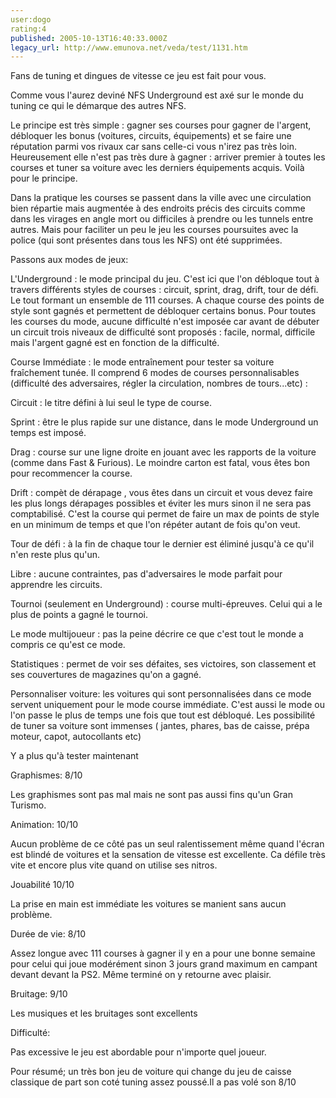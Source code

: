 ```yaml
---
user:dogo
rating:4
published: 2005-10-13T16:40:33.000Z
legacy_url: http://www.emunova.net/veda/test/1131.htm
---
```

Fans de tuning et dingues de vitesse ce jeu est fait pour vous.   

  

Comme vous l'aurez deviné NFS Underground est axé sur le monde du tuning ce qui le démarque des autres NFS.  

  

Le principe est très simple : gagner ses courses pour gagner de l'argent, débloquer les bonus (voitures, circuits, équipements) et se faire une réputation parmi vos rivaux car sans celle-ci vous n'irez pas très loin. Heureusement elle n'est pas très dure à gagner : arriver premier à toutes les courses et tuner sa voiture avec les derniers équipements acquis. Voilà pour le principe.   

  

Dans la pratique les courses se passent dans la ville avec une circulation bien répartie mais augmentée à des endroits précis des circuits comme dans les virages en angle mort ou difficiles à prendre ou les tunnels entre autres. Mais pour faciliter un peu le jeu les courses poursuites avec la police (qui sont présentes dans tous les NFS) ont été supprimées.  

  

Passons aux modes de jeux:  

  

L'Underground : le mode principal du jeu. C'est ici que l'on débloque tout à travers différents styles de courses : circuit, sprint, drag, drift, tour de défi. Le tout formant un ensemble de 111 courses. A chaque course des points de style sont gagnés et permettent de débloquer certains bonus. Pour toutes les courses du mode, aucune difficulté n'est imposée car avant de débuter un circuit trois niveaux de difficulté sont proposés : facile, normal, difficile mais l'argent gagné est en fonction de la difficulté.   

  

Course Immédiate : le mode entraînement pour tester sa voiture fraîchement tunée. Il comprend 6 modes de courses personnalisables (difficulté des adversaires, régler la circulation, nombres de tours...etc) :  

  

Circuit : le titre défini à lui seul le type de course.  

  

Sprint : être le plus rapide sur une distance, dans le mode Underground un temps est imposé.  

  

Drag : course sur une ligne droite en jouant avec les rapports de la voiture (comme dans Fast & Furious). Le moindre carton est fatal, vous êtes bon pour recommencer la course.  

  

Drift : compèt de dérapage , vous êtes dans un circuit et vous devez faire les plus longs dérapages possibles et éviter les murs sinon il ne sera pas comptabilisé. C'est la course qui permet de faire un max de points de style en un minimum de temps et que l'on répéter autant de fois qu'on veut.   

  

Tour de défi : à la fin de chaque tour le dernier est éliminé jusqu'à ce qu'il n'en reste plus qu'un.  

  

Libre : aucune contraintes, pas d'adversaires le mode parfait pour apprendre les circuits.  

  

Tournoi (seulement en Underground) : course multi-épreuves. Celui qui a le plus de points a gagné le tournoi.  

  

Le mode multijoueur : pas la peine décrire ce que c'est tout le monde a compris ce qu'est ce mode.  

  

Statistiques : permet de voir ses défaites, ses victoires, son classement et ses couvertures de magazines qu'on a gagné.  

  

Personnaliser voiture: les voitures qui sont personnalisées dans ce mode servent uniquement pour le mode course immédiate. C'est aussi le mode ou l'on passe le plus de temps une fois que tout est débloqué. Les possibilité de tuner sa voiture sont immenses ( jantes, phares, bas de caisse, prépa moteur, capot, autocollants etc)   

  

Y a plus qu'à tester maintenant  

  

Graphismes: 8/10  

Les graphismes sont pas mal mais ne sont pas aussi fins qu'un Gran Turismo.  

  

Animation: 10/10  

Aucun problème de ce côté pas un seul ralentissement même quand l'écran est blindé de voitures et la sensation de vitesse est excellente. Ca défile très vite et encore plus vite quand on utilise ses nitros.  

  

Jouabilité 10/10  

La prise en main est immédiate les voitures se manient sans aucun problème.  

  

Durée de vie: 8/10  

Assez longue avec 111 courses à gagner il y en a pour une bonne semaine pour celui qui joue modérément sinon 3 jours grand maximum en campant devant devant la PS2\. Même terminé on y retourne avec plaisir.   

  

Bruitage: 9/10  

Les musiques et les bruitages sont excellents  

  

Difficulté:   

Pas excessive le jeu est abordable pour n'importe quel joueur.   

  

Pour résumé; un très bon jeu de voiture qui change du jeu de caisse classique de part son coté tuning assez poussé.Il a pas volé son 8/10